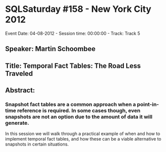 # SQLSaturday #158 - New York City 2012
Event Date: 04-08-2012 - Session time: 00:00:00 - Track: Track 5
## Speaker: Martin Schoombee
## Title: Temporal Fact Tables: The Road Less Traveled
## Abstract:
### Snapshot fact tables are a common approach when a point-in-time reference is required. In some cases though, even snapshots are not an option due to the amount of data it will generate.

In this session we will walk through a practical example of when and how to implement temporal fact tables, and how these can be a viable alternative to snapshots in certain situations.
